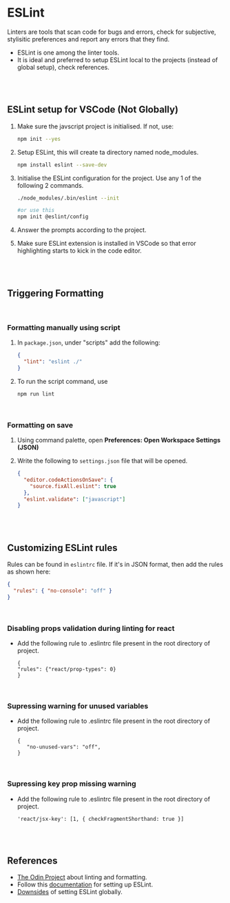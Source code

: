# ESLint

Linters are tools that scan code for bugs and errors, check for subjective, stylisitic preferences and report any errors that they find.

- ESLint is one among the linter tools.
- It is ideal and preferred to setup ESLint local to the projects (instead of global setup), check references.

<br>
<br>

## ESLint setup for VSCode (Not Globally)

1. Make sure the javscript project is initialised. If not, use:

   ```bash
   npm init --yes
   ```

2. Setup ESLint, this will create ta directory named node_modules.

   ```bash
   npm install eslint --save-dev
   ```

3. Initialise the ESLint configuration for the project. Use any 1 of the following 2 commands.

   ```bash
   ./node_modules/.bin/eslint --init
   ```

   ```bash
   #or use this
   npm init @eslint/config
   ```

4. Answer the prompts according to the project.

5. Make sure ESLint extension is installed in VSCode so that error highlighting starts to kick in the code editor.

<br>
<br>

## Triggering Formatting

<br>

### Formatting manually using script

1. In `package.json`, under "scripts" add the following:

   ```json
   {
     "lint": "eslint ./"
   }
   ```

2. To run the script command, use

   ```bash
   npm run lint
   ```

<br>

### Formatting on save

1. Using command palette, open **Preferences: Open Workspace Settings (JSON)**
2. Write the following to `settings.json` file that will be opened.

   ```json
   {
     "editor.codeActionsOnSave": {
       "source.fixAll.eslint": true
     },
     "eslint.validate": ["javascript"]
   }
   ```

<br>
<br>

## Customizing ESLint rules

Rules can be found in `eslintrc` file. If it's in JSON format, then add the rules as shown here:

```json
{
  "rules": { "no-console": "off" }
}
```

<br>

### Disabling props validation during linting for react

- Add the following rule to .eslintrc file present in the root directory of project.

  ```bashrc
  {
  "rules": {"react/prop-types": 0}
  }
  ```

<br>

### Supressing warning for unused variables

- Add the following rule to .eslintrc file present in the root directory of project.
  ```
  {
     "no-unused-vars": "off",
  }
  ```

<br>

### Supressing key prop missing warning

- Add the following rule to .eslintrc file present in the root directory of project.

  ```
  'react/jsx-key': [1, { checkFragmentShorthand: true }]
  ```

<br>
<br>

## References

- [The Odin Project](https://www.theodinproject.com/lessons/node-path-javascript-linting) about linting and formatting.
- Follow this [documentation](https://www.digitalocean.com/community/tutorials/linting-and-formatting-with-eslint-in-vs-code) for setting up ESLint.
- [Downsides](https://stackoverflow.com/questions/66694306/any-downsides-to-installing-eslint-globally) of setting ESLint globally.
